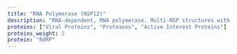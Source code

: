 ```yaml
---
title: "RNA Polymerase (NSP12)"
description: "RNA-dependent, RNA polymerase. Multi-NSP structures with NSP12 are here as well."
proteins: ["Viral Proteins", "Proteases", "Active Interest Proteins"]
proteins_weight: 2
protein: "RdRP"
---
```

